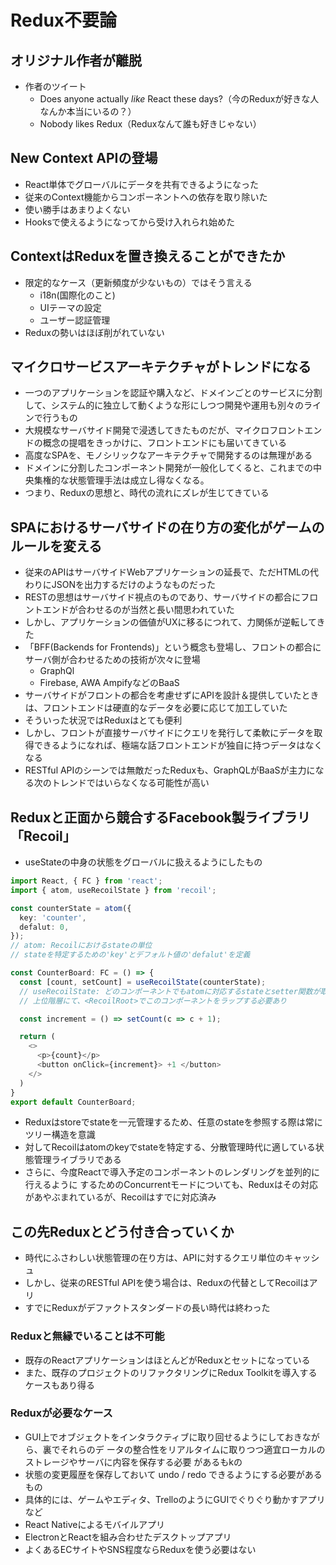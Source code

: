 # Redux不要論

## オリジナル作者が離脱
* 作者のツイート
  * Does anyone actually *like* React these days?（今のReduxが好きな人なんか本当にいるの？）
  * Nobody likes Redux（Reduxなんて誰も好きじゃない）

## New Context APIの登場
* React単体でグローバルにデータを共有できるようになった
* 従来のContext機能からコンポーネントへの依存を取り除いた
* 使い勝手はあまりよくない
* Hooksで使えるようになってから受け入れられ始めた

## ContextはReduxを置き換えることができたか
* 限定的なケース（更新頻度が少ないもの）ではそう言える
  * i18n(国際化のこと)
  * UIテーマの設定
  * ユーザー認証管理
* Reduxの勢いはほぼ削がれていない

## マイクロサービスアーキテクチャがトレンドになる
* 一つのアプリケーションを認証や購入など、ドメインごとのサービスに分割して、システム的に独立して動くような形にしつつ開発や運用も別々のラインで行うもの
* 大規模なサーバサイド開発で浸透してきたものだが、マイクロフロントエンドの概念の提唱をきっかけに、フロントエンドにも届いてきている
* 高度なSPAを、モノシリックなアーキテクチャで開発するのは無理がある
* ドメインに分割したコンポーネント開発が一般化してくると、これまでの中央集権的な状態管理手法は成立し得なくなる。
* つまり、Reduxの思想と、時代の流れにズレが生じてきている

## SPAにおけるサーバサイドの在り方の変化がゲームのルールを変える
* 従来のAPIはサーバサイドWebアプリケーションの延長で、ただHTMLの代わりにJSONを出力するだけのようなものだった
* RESTの思想はサーバサイド視点のものであり、サーバサイドの都合にフロントエンドが合わせるのが当然と長い間思われていた
* しかし、アプリケーションの価値がUXに移るにつれて、力関係が逆転してきた
* 「BFF(Backends for Frontends)」という概念も登場し、フロントの都合にサーバ側が合わせるための技術が次々に登場
  * GraphQl
  * Firebase, AWA AmpifyなどのBaaS
* サーバサイドがフロントの都合を考慮せずにAPIを設計＆提供していたときは、フロントエンドは硬直的なデータを必要に応じて加工していた
* そういった状況ではReduxはとても便利
* しかし、フロントが直接サーバサイドにクエリを発行して柔軟にデータを取得できるようになれば、極端な話フロントエンドが独自に持つデータはなくなる
* RESTful APIのシーンでは無敵だったReduxも、GraphQLがBaaSが主力になる次のトレンドではいらなくなる可能性が高い

## Reduxと正面から競合するFacebook製ライブラリ 「Recoil」
* useStateの中身の状態をグローバルに扱えるようにしたもの
```ts
import React, { FC } from 'react';
import { atom, useRecoilState } from 'recoil';

const counterState = atom({
  key: 'counter',
  defalut: 0,
});
// atom: Recoilにおけるstateの単位
// stateを特定するための'key'とデフォルト値の'defalut'を定義

const CounterBoard: FC = () => {
  const [count, setCount] = useRecoilState(counterState);
  // useRecoilState: どのコンポーネントでもatomに対応するstateとsetter関数が取得できる
  // 上位階層にて、<RecoilRoot>でこのコンポーネントをラップする必要あり

  const increment = () => setCount(c => c + 1);

  return (
    <>
      <p>{count}</p>
      <button onClick={increment}> +1 </button>
    </>
  )
}
export default CounterBoard;
```
* Reduxはstoreでstateを一元管理するため、任意のstateを参照する際は常にツリー構造を意識
* 対してRecoilはatomのkeyでstateを特定する、分散管理時代に適している状態管理ライブラリである
* さらに、今度Reactで導入予定のコンポーネントのレンダリングを並列的に行えるように
するためのConcurrentモードについても、Reduxはその対応があやぶまれているが、Recoilはすでに対応済み

## この先Reduxとどう付き合っていくか
* 時代にふさわしい状態管理の在り方は、APIに対するクエリ単位のキャッシュ
* しかし、従来のRESTful APIを使う場合は、Reduxの代替としてRecoilはアリ
* すでにReduxがデファクトスタンダードの長い時代は終わった
### Reduxと無縁でいることは不可能
  * 既存のReactアプリケーションはほとんどがReduxとセットになっている
  * また、既存のプロジェクトのリファクタリングにRedux Toolkitを導入するケースもあり得る
### Reduxが必要なケース
  * GUI上でオブジェクトをインタラクティブに取り回せるようにしておきながら、裏でそれらのデ
ータの整合性をリアルタイムに取りつつ適宜ローカルのストレージやサーバに内容を保存する必要
があるもkの
  * 状態の変更履歴を保存しておいて undo / redo できるようにする必要があるもの
  * 具体的には、ゲームやエディタ、TrelloのようにGUIでぐりぐり動かすアプリなど
  * React Nativeによるモバイルアプリ
  * ElectronとReactを組み合わせたデスクトップアプリ
  * よくあるECサイトやSNS程度ならReduxを使う必要はない
  